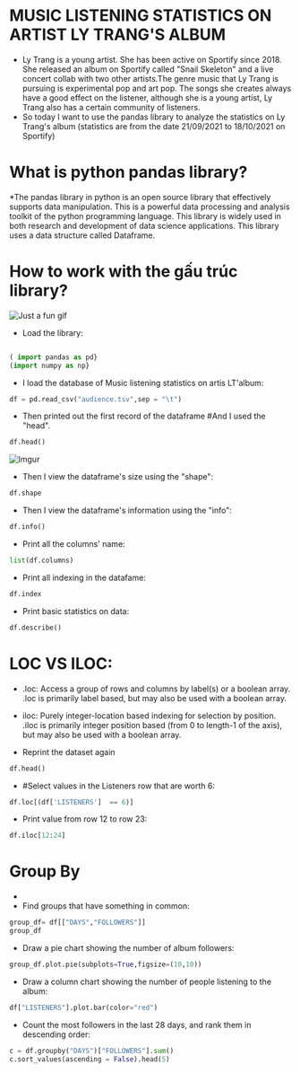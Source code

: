# MUSIC LISTENING STATISTICS ON ARTIST LY TRANG'S ALBUM
* Ly Trang is a young artist. She has been active on Sportify since 2018. She released an album on Sportify called "Snail Skeleton" and a live concert collab with two other artists.The genre music that Ly Trang is pursuing is experimental pop and art pop. The songs she creates always have a good effect on the listener, although she is a young artist, Ly Trang also has a certain community of listeners.
* So today I want to use the pandas library to analyze the statistics on Ly Trang's album (statistics are from the date 21/09/2021 to 18/10/2021 on Sportify)
# What is python pandas library?
*The pandas library in python is an open source library that effectively supports data manipulation. This is a powerful data processing and analysis toolkit of the python programming language. This library is widely used in both research and development of data science applications. This library uses a data structure called Dataframe.
# How to work with the gấu trúc library?
![Just a fun gif](https://media.giphy.com/media/PiQejEf31116URju4V/giphy.gif)

* Load the library:
```py

( import pandas as pd}
(import numpy as np}
```

* I load the database of Music listening statistics on artis LT'album:
```py
df = pd.read_csv("audience.tsv",sep = "\t")
```

* Then printed out the first record of the dataframe 
#And I used the "head".
```py
df.head()
```
![Imgur](https://i.imgur.com/3gtOpMR.jpg)

* Then I view the dataframe's size using the "shape":
```py
df.shape
```
* Then I view the dataframe's information using the "info":
```py
df.info()
```
* Print all the columns' name:
```py
list(df.columns)
```
* Print all indexing in the datafame:
```py
df.index
```
* Print basic statistics on data:
```py
df.describe()
```
# LOC VS ILOC:
* .loc: Access a group of rows and columns by label(s) or a boolean array.
.loc is primarily label based, but may also be used with a boolean array.
* iloc: Purely integer-location based indexing for selection by position.
.iloc is primarily integer position based (from 0 to length-1 of the axis), but may also be used with a boolean array.

* Reprint the dataset again
```py
df.head()
```
* #Select values in the Listeners row that are worth 6:
```py
df.loc[(df['LISTENERS']  == 6)]
```
* Print value from row 12 to row 23:
```py
df.iloc[12:24]
```
# Group By
* 
* Find groups that have something in common:
```py
group_df= df[["DAYS","FOLLOWERS"]] 
group_df
```
* Draw a pie chart showing the number of album followers:
```py
group_df.plot.pie(subplots=True,figsize=(10,10))
```
* Draw a column chart showing the number of people listening to the album:
```py
df["LISTENERS"].plot.bar(color="red")
```
* Count the most followers in the last 28 days, and rank them in descending order:
```py
c = df.groupby("DAYS")["FOLLOWERS"].sum()
c.sort_values(ascending = False).head(5)
```



